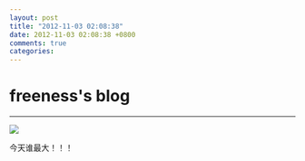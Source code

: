 ```yaml
---
layout: post
title: "2012-11-03 02:08:38"
date: 2012-11-03 02:08:38 +0800
comments: true
categories: 
---
```


# freeness's blog

----------

![](http://okqmqrbgo.bkt.clouddn.com/201211030208381.jpg)

>
今天谁最大！！！